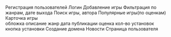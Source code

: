 Регистрация пользователей 
Логин
Добавление игры
Фильтрация по жанрам, дате выхода
Поиск игры, автора
Популярные игры(по оценкам)
Карточка игры  
обложка
описание
жанр
дата публикации
оценка
кол-во установок
кнопка установки
Создание домена
Новости
Страница пользователя
